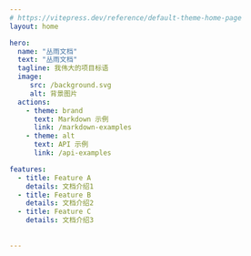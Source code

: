 ```yaml
---
# https://vitepress.dev/reference/default-theme-home-page
layout: home

hero:
  name: "丛雨文档"
  text: "丛雨文档"
  tagline: 我伟大的项目标语
  image:
     src: /background.svg
     alt: 背景图片
  actions:
    - theme: brand
      text: Markdown 示例
      link: /markdown-examples
    - theme: alt
      text: API 示例
      link: /api-examples

features:
  - title: Feature A
    details: 文档介绍1
  - title: Feature B
    details: 文档介绍2
  - title: Feature C
    details: 文档介绍3
    
   
---
```

<DataPanel />
